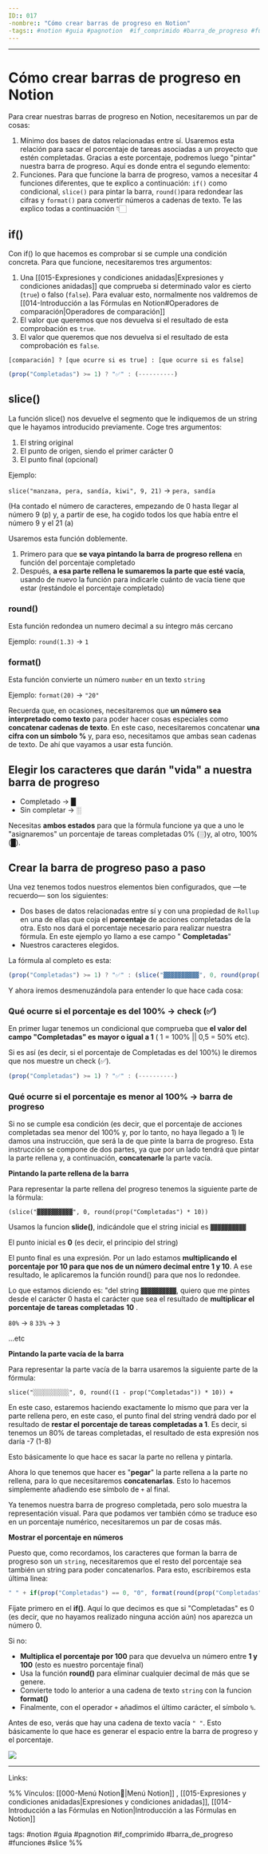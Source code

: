 ```yaml
---
ID:: 017
-nombre:: "Cómo crear barras de progreso en Notion"
-tags:: #notion #guia #pagnotion  #if_comprimido #barra_de_progreso #funciones #slice
---
```

___
# Cómo crear barras de progreso en Notion
Para crear nuestras barras de progreso en Notion, necesitaremos un par de cosas:

1. Mínimo dos bases de datos relacionadas entre sí. Usaremos esta relación para sacar el porcentaje de tareas asociadas a un proyecto que estén completadas. Gracias a este porcentaje, podremos luego "pintar" nuestra barra de progreso. Aquí es donde entra el segundo elemento:
2. Funciones. Para que funcione la barra de progreso, vamos a necesitar 4 funciones diferentes, que te explico a continuación: `if()` como condicional, `slice()` para pintar la barra, `round()`para redondear las cifras y `format()` para convertir números a cadenas de texto. Te las explico todas a continuación 👇🏻

## if()

Con if() lo que hacemos es comprobar si se cumple una condición concreta. Para que funcione, necesitaremos tres argumentos:

1. Una [[015-Expresiones y condiciones anidadas|Expresiones y condiciones anidadas]] que comprueba si determinado valor es cierto (`true`) o falso (`false`). Para evaluar esto, normalmente nos valdremos de [[014-Introducción a las Fórmulas en Notion#Operadores de comparación|Operadores de comparación]]
2. El valor que queremos que nos devuelva si el resultado de esta comprobación es `true`.
3. El valor que queremos que nos devuelva si el resultado de esta comprobación es `false`.

`[comparación] ? [que ocurre si es true] : [que ocurre si es false]`

```javascript
(prop("Completadas") >= 1) ? "✅" : (----------)
```

## slice()

La función slice() nos devuelve el segmento que le indiquemos de un string que le hayamos introducido previamente. Coge tres argumentos:

1. El string original
2. El punto de origen, siendo el primer carácter 0
3. El punto final (opcional)

Ejemplo:

`slice("manzana, pera, sandía, kiwi", 9, 21)` → `pera, sandía`

(Ha contado el número de caracteres, empezando de 0 hasta llegar al número 9 (p) y, a partir de ese, ha cogido todos los que había entre el número 9 y el 21 (a)

Usaremos esta función doblemente.

1. Primero para que **se vaya pintando la barra de progreso rellena** en función del porcentaje completado
2. Después, **a esa parte rellena le sumaremos la parte que esté vacía**, usando de nuevo la función para indicarle cuánto de vacía tiene que estar (restándole el porcentaje completado)

### round()

Esta función redondea un numero decimal a su íntegro más cercano

Ejemplo: `round(1.3)` → `1`

### format()

Esta función convierte un número `number` en un texto `string`

Ejemplo: `format(20)` → `"20"`

Recuerda que, en ocasiones, necesitaremos que **un número sea interpretado como texto** para poder hacer cosas especiales como **concatenar cadenas de texto**. En este caso, necesitaremos concatenar **una cifra con un símbolo %** y, para eso, necesitamos que ambas sean cadenas de texto. De ahí que vayamos a usar esta función.

## Elegir los caracteres que darán "vida" a nuestra barra de progreso

- Completado → █
- Sin completar → ░

Necesitas **ambos estados** para que la fórmula funcione ya que a uno le "asignaremos" un porcentaje de tareas completadas 0% (░)y, al otro, 100% (█).

## Crear la barra de progreso paso a paso

Una vez tenemos todos nuestros elementos bien configurados, que —te recuerdo— son los siguientes:

- Dos bases de datos relacionadas entre sí y con una propiedad de `Rollup` en una de ellas que coja el **porcentaje** de acciones completadas de la otra. Esto nos dará el porcentaje necesario para realizar nuestra fórmula. En este ejemplo yo llamo a ese campo " **Completadas**"
- Nuestros caracteres elegidos.

La fórmula al completo es esta:

```javascript
(prop("Completadas") >= 1) ? "✅" : (slice("▓▓▓▓▓▓▓▓▓▓", 0, round(prop("Completadas") * 10)) + slice("░░░░░░░░░░", 0, round((1 - prop("Completadas")) * 10)) + " " + if(prop("Completadas") == 0, "0", format(round(prop("Completadas") * 100))) + "%")
```

Y ahora iremos desmenuzándola para entender lo que hace cada cosa:

### **Qué ocurre si el porcentaje es del 100% → check (**✅**)**

En primer lugar tenemos un condicional que comprueba que **el valor del campo "Completadas" es mayor o igual a 1** ( 1 = 100% || 0,5 = 50% etc).

Si es así (es decir, si el porcentaje de Completadas es del 100%) le diremos que nos muestre un check (✅).

```javascript
(prop("Completadas") >= 1) ? "✅" : (----------)
```

### **Qué ocurre si el porcentaje es menor al 100% → barra de progreso**

Si no se cumple esa condición (es decir, que el porcentaje de acciones completadas sea menor del 100% y, por lo tanto, no haya llegado a 1) le damos una instrucción, que será la de que pinte la barra de progreso. Esta instrucción se compone de dos partes, ya que por un lado tendrá que pintar la parte rellena y, a continuación, **concatenarle** la parte vacía.

**Pintando la parte rellena de la barra**

Para representar la parte rellena del progreso tenemos la siguiente parte de la fórmula:

`(slice("▓▓▓▓▓▓▓▓▓▓", 0, round(prop("Completadas") * 10))`

Usamos la funcion **slide()**, indicándole que el string inicial es `▓▓▓▓▓▓▓▓▓▓`

El punto inicial es **0** (es decir, el principio del string)

El punto final es una expresión. Por un lado estamos **multiplicando el porcentaje por 10 para que nos de un número decimal entre 1 y 10**. A ese resultado, le aplicaremos la función round() para que nos lo redondee.

Lo que estamos diciendo es: "del string `▓▓▓▓▓▓▓▓▓▓`, quiero que me pintes desde el carácter 0 hasta el carácter que sea el resultado de **multiplicar el porcentaje de tareas completadas**  **10** .

`80%` → `8` 
`33%` → `3`

...etc

**Pintando la parte vacía de la barra**

Para representar la parte vacía de la barra usaremos la siguiente parte de la fórmula:

`slice("░░░░░░░░░░", 0, round((1 - prop("Completadas")) * 10)) +`

En este caso, estaremos haciendo exactamente lo mismo que para ver la parte rellena pero, en este caso, el punto final del string vendrá dado por el resultado de **restar el porcentaje de tareas completadas a 1**. Es decir, si tenemos un 80% de tareas completadas, el resultado de esta expresión nos daría -7 (1-8)

Esto básicamente lo que hace es sacar la parte no rellena y pintarla.

Ahora lo que tenemos que hacer es "**pegar**" la parte rellena a la parte no rellena, para lo que necesitaremos **concatenarlas**. Esto lo hacemos simplemente añadiendo ese símbolo de `+` al final.

Ya tenemos nuestra barra de progreso completada, pero solo muestra la representación visual. Para que podamos ver también cómo se traduce eso en un porcentaje numérico, necesitaremos un par de cosas más.

**Mostrar el porcentaje en números**

Puesto que, como recordamos, los caracteres que forman la barra de progreso son un `string`, necesitaremos que el resto del porcentaje sea también un string para poder concatenarlos. Para esto, escribiremos esta última linea:

```javascript
" " + if(prop("Completadas") == 0, "0", format(round(prop("Completadas") * 100))) + "%")
```

Fíjate primero en el **if()**. Aquí lo que decimos es que si "Completadas" es 0 (es decir, que no hayamos realizado ninguna acción aún) nos aparezca un número 0.

Si no:

- **Multiplica el porcentaje por 100** para que devuelva un número entre **1 y 100** (esto es nuestro porcentaje final)
- Usa la función **round()** para eliminar cualquier decimal de más que se genere.
- Convierte todo lo anterior a una cadena de texto `string` con la funcion **format()**
- Finalmente, con el operador `+` añadimos el último carácter, el símbolo `%`.

Antes de eso, verás que hay una cadena de texto vacía `" "`. Esto básicamente lo que hace es generar el espacio entre la barra de progreso y el porcentaje.



![](https://www.youtube.com/watch?v=gNcAJhuLrZU)

___

Links:

%%
Vínculos:
[[000-Menú Notion📃|Menú Notion]] , [[015-Expresiones y condiciones anidadas|Expresiones y condiciones anidadas]], [[014-Introducción a las Fórmulas en Notion|Introducción a las Fórmulas en Notion]]

tags:
#notion #guia #pagnotion  #if_comprimido #barra_de_progreso #funciones #slice
%%